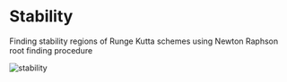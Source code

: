# Stability
Finding stability regions of Runge Kutta schemes using Newton Raphson root finding procedure

![stability](https://cloud.githubusercontent.com/assets/15114859/10851632/2db686f8-7efa-11e5-9481-ed715bf65d4a.png)
